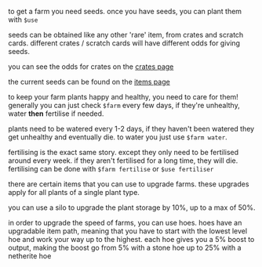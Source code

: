 <script>
  import DocsTemplate from "$lib/components/docs/DocsTemplate.svelte"
  import ItemModal from "$lib/components/docs/ItemModal.svelte"
  import DocsHeader from '$lib/components/docs/DocsHeader.svelte';
</script>

<DocsTemplate title='farms' description="learn how to start a farm, obtain and care for seeds, and upgrade with items like silos and hoes in this farming guide for item collectors." />

<DocsHeader header='h2' text="starting a farm" />

to get a farm you need seeds. once you have seeds, you can plant them with `$use`

<DocsHeader header='h2' text="obtaining seeds" />

seeds can be obtained like any other 'rare' item, from crates and scratch cards. different crates / scratch cards will have different odds for giving seeds.

you can see the odds for crates on the [crates page](/docs/economy/items/crates)

the current seeds can be found on the [items page](/item)

<DocsHeader header='h2' text="caring for your farm" />

to keep your farm plants happy and healthy, you need to care for them! generally you can just check `$farm` every few days, if they're unhealthy, water **then** fertilise if needed.

<DocsHeader header='h3' text="watering" />

plants need to be watered every 1-2 days, if they haven't been watered they get unhealthy and eventually die. to water you just use `$farm water`.

<DocsHeader header='h3' text="fertilising" />

fertilising is the exact same story. except they only need to be fertilised around every week. if they aren't fertilised for a long time, they will die. fertilising can be done with `$farm fertilise` or `$use fertiliser`

<DocsHeader header='h2' text="farm upgrades" />

there are certain items that you can use to upgrade farms. these upgrades apply for all plants of a single plant type.

you can use a <ItemModal item="farm_silo">silo</ItemModal> to upgrade the plant storage by 10%, up to a max of 50%.

in order to upgrade the speed of farms, you can use hoes. hoes have an upgradable item path, meaning that you have to start with the lowest level hoe and work your way up to the highest. each hoe gives you a 5% boost to output, making the boost go from 5% with a <ItemModal item="stone_hoe">stone hoe</ItemModal> up to 25% with a <ItemModal item="netherite_hoe">netherite hoe</ItemModal>
